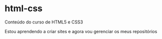# html-css
 Conteúdo do curso de HTML5 e CSS3

Estou aprendendo a criar sites e agora vou gerenciar os meus repositórios